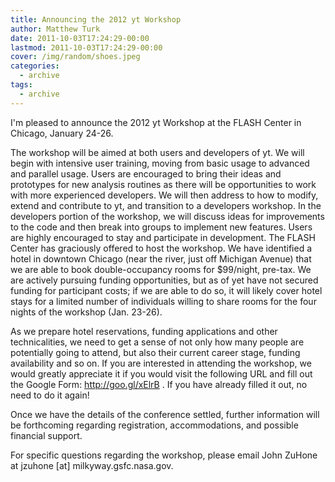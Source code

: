 ```yaml
---
title: Announcing the 2012 yt Workshop
author: Matthew Turk
date: 2011-10-03T17:24:29-00:00
lastmod: 2011-10-03T17:24:29-00:00
cover: /img/random/shoes.jpeg
categories:
  - archive
tags:
  - archive
---
```

I'm pleased to announce the 2012 yt Workshop at the FLASH Center in
Chicago, January 24-26.

The workshop will be aimed at both users and developers of yt. We will
begin with intensive user training, moving from basic usage to advanced
and parallel usage. Users are encouraged to bring their ideas and
prototypes for new analysis routines as there will be opportunities to
work with more experienced developers. We will then address to how to
modify, extend and contribute to yt, and transition to a developers
workshop. In the developers portion of the workshop, we will discuss
ideas for improvements to the code and then break into groups to
implement new features. Users are highly encouraged to stay and
participate in development. The FLASH Center has graciously offered to
host the workshop. We have identified a hotel in downtown Chicago (near
the river, just off Michigan Avenue) that we are able to book
double-occupancy rooms for $99/night, pre-tax. We are actively pursuing
funding opportunities, but as of yet have not secured funding for
participant costs; if we are able to do so, it will likely cover hotel
stays for a limited number of individuals willing to share rooms for the
four nights of the workshop (Jan. 23-26).

As we prepare hotel reservations, funding applications and other
technicalities, we need to get a sense of not only how many people are
potentially going to attend, but also their current career stage,
funding availability and so on. If you are interested in attending the
workshop, we would greatly appreciate it if you would visit the
following URL and fill out the Google Form: <http://goo.gl/xElrB> . If
you have already filled it out, no need to do it again!

Once we have the details of the conference settled, further information
will be forthcoming regarding registration, accommodations, and possible
financial support.

For specific questions regarding the workshop, please email John ZuHone
at <span class="title-ref">jzuhone \[at\] milkyway.gsfc.nasa.gov</span>.
